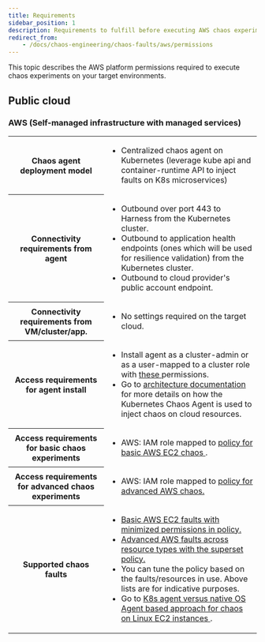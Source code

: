 ```yaml
---
title: Requirements
sidebar_position: 1
description: Requirements to fulfill before executing AWS chaos experiments.
redirect_from:
	- /docs/chaos-engineering/chaos-faults/aws/permissions
---
```


This topic describes the AWS platform permissions required to execute chaos experiments on your target environments.

## Public cloud

### AWS (Self-managed infrastructure with managed services)

<table>
<tr>
	<th> Chaos agent deployment model </th>
	<td><ul><li>Centralized chaos agent on Kubernetes (leverage kube api and container-runtime API to inject faults on K8s microservices) </li></ul></td>
</tr>
<tr>
	<th> Connectivity requirements from agent </th>
	<td><ul><li>Outbound over port 443 to Harness from the Kubernetes cluster. </li>
		<li> Outbound to application health endpoints (ones which will be used for resilience validation) from the Kubernetes cluster. </li>
		<li> Outbound to cloud provider's public account endpoint. </li></ul></td>
</tr>
<tr>
	<th> Connectivity requirements from VM/cluster/app. </th>
	<td> <ul><li>No settings required on the target cloud.</li></ul></td>
</tr>
<tr>
	<th> Access requirements for agent install </th>
	<td><ul><li> Install agent as a cluster-admin or as a user-mapped to a cluster role with <a href="/docs/chaos-engineering/use-harness-ce/chaos-faults/kubernetes/permissions/Kubernetes%20chaos%20agent%20installation%20access%20requirements"> these </a> permissions. </li>
	<li> Go to <a href= "/docs/chaos-engineering/chaos-faults/kubernetes/classification#cloud-based-faults-aws-gcp-azure"> architecture documentation </a> for more details on how the Kubernetes Chaos Agent is used to inject chaos on cloud resources.</li></ul></td>
</tr>
<tr>
	<th> Access requirements for basic chaos experiments </th>
	<td> <ul><li>AWS: IAM role mapped to <a href = "https://github.com/hce-docs/platform-wise-chaos-info/blob/main/Public%20Cloud/AWS/basic-ec2-chaos-policy.json"> policy for basic AWS EC2 chaos </a>.</li></ul></td>
</tr>
<tr>
	<th> Access requirements for advanced chaos experiments	</th>
	<td> <ul><li>AWS: IAM role mapped to <a href="https://github.com/hce-docs/platform-wise-chaos-info/blob/main/Public%20Cloud/AWS/superset-policy-for-advanced-faults.json"> policy for advanced AWS chaos. </a> </li></ul></td>
</tr>
<tr>
	<th> Supported chaos faults	</th>
	<td> <ul><li><a href = "https://github.com/hce-docs/platform-wise-chaos-info/blob/main/Public%20Cloud/AWS/basic-aws-ec2-faults.md"> Basic AWS EC2 faults with minimized permissions in policy. </a></li>
	<li><a href = "https://github.com/hce-docs/platform-wise-chaos-info/blob/main/Public%20Cloud/AWS/advanced-aws-faults-across-resource-types.md"> Advanced AWS faults across resource types with the superset policy. </a></li>
	<li> You can tune the policy based on the faults/resources in use. Above lists are for indicative purposes.</li>
	<li> Go to <a href="https://hce-docs.github.io/platform-wise-chaos-info/Public%20Cloud/AWS/ec2-chaos-approach-comparison.html"> K8s agent versus native OS Agent based approach for chaos on Linux EC2 instances </a>.</li></ul></td>
</tr>
</table>

